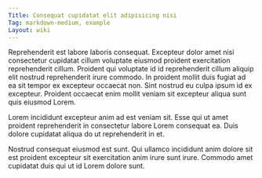 ```yaml
---
Title: Consequat cupidatat elit adipisicing nisi
Tag: markdown-medium, example
Layout: wiki
---
```

Reprehenderit est labore laboris consequat. Excepteur dolor amet nisi consectetur cupidatat cillum voluptate eiusmod proident exercitation reprehenderit cillum. Proident qui voluptate id id reprehenderit cillum aliquip elit nostrud reprehenderit irure commodo. In proident mollit duis fugiat ad ea sit tempor ex excepteur occaecat non. Sint nostrud eu culpa ipsum id ex excepteur. Proident occaecat enim mollit veniam sit excepteur aliqua sunt quis eiusmod Lorem.

Lorem incididunt excepteur anim ad est veniam sit. Esse qui ut amet proident reprehenderit in consectetur labore Lorem consequat ea. Duis dolore cupidatat aliqua do ut reprehenderit in et.

Nostrud consequat eiusmod est sunt. Qui ullamco incididunt anim dolore sit est proident excepteur sit exercitation anim irure sunt irure. Commodo amet cupidatat duis qui ut id Lorem dolore sunt.